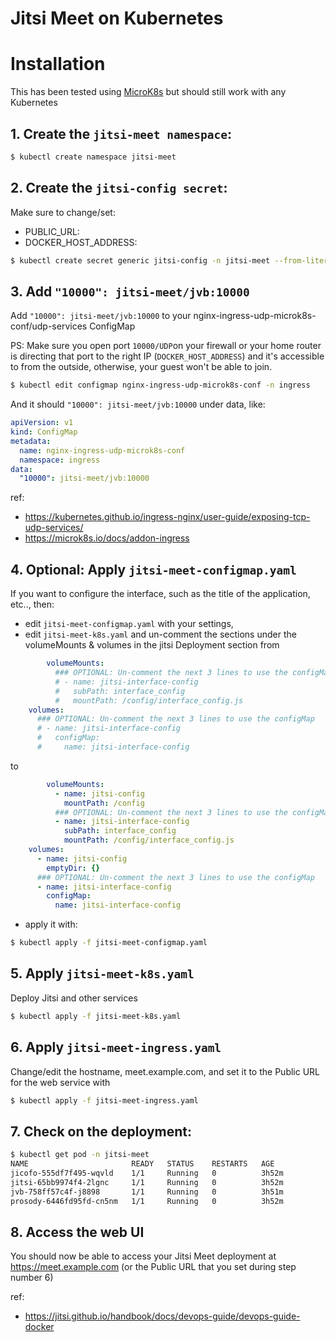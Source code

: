 # Jitsi Meet on Kubernetes

# Installation
This has been tested using [MicroK8s](https://microk8s.io/) but should still work with any Kubernetes

## 1. Create the `jitsi-meet namespace`:

```bash
$ kubectl create namespace jitsi-meet
```

## 2. Create the `jitsi-config secret`:
Make sure to change/set:
  - PUBLIC_URL: <Set to the Public URL for the web service>
  - DOCKER_HOST_ADDRESS: <Set the address for any node in the cluster here>

```bash
$ kubectl create secret generic jitsi-config -n jitsi-meet --from-literal=PUBLIC_URL='https://meet.example.com' --from-literal=DOCKER_HOST_ADDRESS='192.168.1.1' --from-literal=JICOFO_COMPONENT_SECRET="$(openssl rand -hex 16)" --from-literal=JICOFO_AUTH_PASSWORD="$(openssl rand -hex 16)" --from-literal=JVB_AUTH_PASSWORD="$(openssl rand -hex 16)" --from-literal=JIGASI_XMPP_PASSWORD="$(openssl rand -hex 16)" --from-literal=JIBRI_RECORDER_PASSWORD="$(openssl rand -hex 16)" --from-literal=JIBRI_XMPP_PASSWORD="$(openssl rand -hex 16)"
```

## 3. Add `"10000": jitsi-meet/jvb:10000`
Add `"10000": jitsi-meet/jvb:10000` to your nginx-ingress-udp-microk8s-conf/udp-services ConfigMap

PS: Make sure you open port `10000/UDP`on your firewall or your home router is directing that port to the right IP (`DOCKER_HOST_ADDRESS`) and it's accessible to from the outside, otherwise, your guest won't be able to join.

```bash
$ kubectl edit configmap nginx-ingress-udp-microk8s-conf -n ingress
```

And it should `"10000": jitsi-meet/jvb:10000` under data, like:
```yaml
apiVersion: v1
kind: ConfigMap
metadata:
  name: nginx-ingress-udp-microk8s-conf
  namespace: ingress
data:
  "10000": jitsi-meet/jvb:10000
```
ref: 
  * https://kubernetes.github.io/ingress-nginx/user-guide/exposing-tcp-udp-services/
  * https://microk8s.io/docs/addon-ingress

## 4. Optional: Apply `jitsi-meet-configmap.yaml`
If you want to configure the interface, such as the title of the application, etc.., then:
  * edit `jitsi-meet-configmap.yaml` with your settings, 
  * edit `jitsi-meet-k8s.yaml` and un-comment the sections under the volumeMounts & volumes in the jitsi Deployment section from
  ```yaml
          volumeMounts:
            ### OPTIONAL: Un-comment the next 3 lines to use the configMap
            # - name: jitsi-interface-config
            #   subPath: interface_config
            #   mountPath: /config/interface_config.js
      volumes:
        ### OPTIONAL: Un-comment the next 3 lines to use the configMap
        # - name: jitsi-interface-config
        #   configMap:
        #     name: jitsi-interface-config
  ```
  to 
  ```yaml
          volumeMounts:
            - name: jitsi-config
              mountPath: /config
            ### OPTIONAL: Un-comment the next 3 lines to use the configMap
            - name: jitsi-interface-config
              subPath: interface_config
              mountPath: /config/interface_config.js
      volumes:
        - name: jitsi-config
          emptyDir: {}
        ### OPTIONAL: Un-comment the next 3 lines to use the configMap
        - name: jitsi-interface-config
          configMap:
            name: jitsi-interface-config
  ```
  * apply it with:

```bash
$ kubectl apply -f jitsi-meet-configmap.yaml
```

## 5. Apply `jitsi-meet-k8s.yaml`
Deploy Jitsi and other services

```bash
$ kubectl apply -f jitsi-meet-k8s.yaml
```

## 6. Apply `jitsi-meet-ingress.yaml`
Change/edit the hostname, meet.example.com, and set it to the Public URL for the web service with

```bash
$ kubectl apply -f jitsi-meet-ingress.yaml
```

## 7. Check on the deployment:
```bash
$ kubectl get pod -n jitsi-meet
NAME                       READY   STATUS    RESTARTS   AGE
jicofo-555df7f495-wqvld    1/1     Running   0          3h52m
jitsi-65bb9974f4-2lgnc     1/1     Running   0          3h52m
jvb-758ff57c4f-j8898       1/1     Running   0          3h51m
prosody-6446fd95fd-cn5nm   1/1     Running   0          3h52m
```

## 8. Access the web UI 
You should now be able to access your Jitsi Meet deployment at https://meet.example.com (or the Public URL that you set during step number 6)

ref:
  * https://jitsi.github.io/handbook/docs/devops-guide/devops-guide-docker
